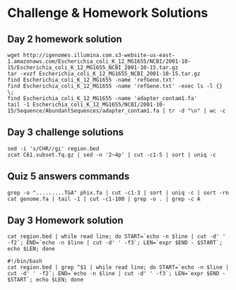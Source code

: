 Challenge & Homework Solutions
==============================

Day 2 homework solution
-----------------------

    wget http://igenomes.illumina.com.s3-website-us-east-1.amazonaws.com/Escherichia_coli_K_12_MG1655/NCBI/2001-10-15/Escherichia_coli_K_12_MG1655_NCBI_2001-10-15.tar.gz
    tar -xvzf Escherichia_coli_K_12_MG1655_NCBI_2001-10-15.tar.gz
    find Escherichia_coli_K_12_MG1655 -name 'refGene.txt'
    find Escherichia_coli_K_12_MG1655 -name 'refGene.txt' -exec ls -l {} \;
    find Escherichia_coli_K_12_MG1655 -name 'adapter_contam1.fa'
    tail -1 Escherichia_coli_K_12_MG1655/NCBI/2001-10-15/Sequence/AbundantSequences/adapter_contam1.fa | tr -d "\n" | wc -c

Day 3 challenge solutions
-------------------------

    sed -i 's/CHR//gi' region.bed
    zcat C61.subset.fq.gz | sed -n '2~4p' | cut -c1-5 | sort | uniq -c

Quiz 5 answers commands
-----------------------

    grep -o ".........TGA" phix.fa | cut -c1-3 | sort | uniq -c | sort -rn
    cat genome.fa | tail -1 | cut -c1-100 | grep -o . | grep -c A

Day 3 Homework solution
-----------------------

    cat region.bed | while read line; do START=`echo -n $line | cut -d' ' -f2`; END=`echo -n $line | cut -d' ' -f3`; LEN=`expr $END - $START`; echo $LEN; done

    #!/bin/bash
    cat region.bed | grep ^$1 | while read line; do START=`echo -n $line | cut -d' ' -f2`; END=`echo -n $line | cut -d' ' -f3`; LEN=`expr $END - $START`; echo $LEN; done
